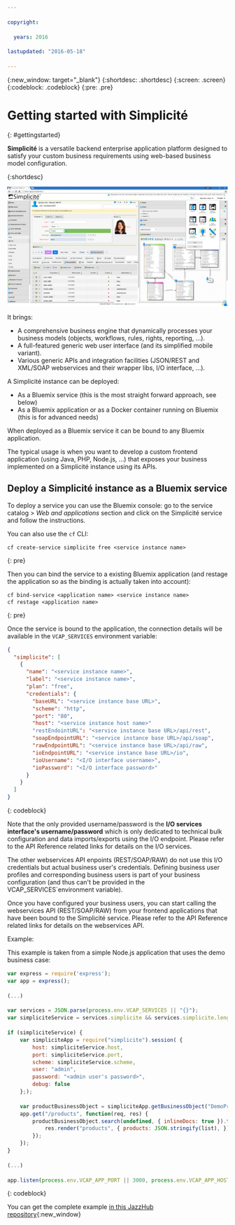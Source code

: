 ```yaml
---

copyright:

  years: 2016

lastupdated: "2016-05-18"

---
```


{:new_window: target="_blank"}
{:shortdesc: .shortdesc}
{:screen: .screen}
{:codeblock: .codeblock}
{:pre: .pre}

# Getting started with Simplicit&eacute;
{: #gettingstarted}

**Simplicit&eacute;** is a versatile backend enterprise application platform designed to satisfy
your custom business requirements using web-based business model configuration.

{:shortdesc}

![Screenshot](screenshot.jpg)

It brings:

* A comprehensive business engine that dynamically processes your business models (objects, workflows, rules, rights, reporting, ...).
* A full-featured generic web user interface (and its simplified mobile variant).
* Various generic APIs and integration facilities (JSON/REST and XML/SOAP webservices and their wrapper libs, I/O interface, ...).

A Simplicit&eacute; instance can be deployed:

* As a Bluemix service (this is the most straight forward approach, see below)
* As a Bluemix application or as a Docker container running on Bluemix (this is for advanced needs)

When deployed as a Bluemix service it can be bound to any Bluemix application.

The typical usage is when you want to develop a custom frontend application (using Java, PHP, Node.js, ...) that exposes
your business implemented on a Simplicit&eacute; instance using its APIs.

## Deploy a Simplicit&eacute; instance as a Bluemix service

To deploy a service you can use the Bluemix console: go to the service catalog &gt; _Web and applications_ section
and click on the Simplicit&eacute; service and follow the instructions.

You can also use the `cf` CLI:

```
cf create-service simplicite free <service instance name>
```
{: pre}

Then you can bind the service to a existing Bluemix application
(and restage the application so as the binding is actually taken into account):

```
cf bind-service <application name> <service instance name>
cf restage <application name>
```
{: pre}

Once the service is bound to the application, the connection details will be available in the `VCAP_SERVICES` environment variable:

```json
{
  "simplicite": [
    {
      "name": "<service instance name>",
      "label": "<service instance name>",
      "plan": "free",
      "credentials": {
        "baseURL": "<service instance base URL>",
        "scheme": "http",
        "port": "80",
        "host": "<service instance host name>"
        "restEndointURL": "<service instance base URL>/api/rest",
        "soapEndpointURL": "<service instance base URL>/api/soap",
        "rawEndpointURL": "<service instance base URL>/api/raw",
        "ioEndpointURL": "<service instance base URL>/io",
        "ioUsername": "<I/O interface username>",
        "ioPassword": "<I/O interface password>"
      }
    }
  ]
}
```
{: codeblock}

Note that the only provided username/password is the **I/O services interface's username/password** which is only dedicated to technical bulk
configuration and data imports/exports using the I/O endpoint. Please refer to the API Reference related links for details on the I/O services.

The other webservices API enpoints (REST/SOAP/RAW) do not use this I/O credentials but actual business user's credentials. Defining business
user profiles and corresponding business users is part of your business configuration (and thus can't be provided in the
VCAP_SERVICES`environment variable).

Once you have configured your business users, you can start calling the webservices API (REST/SOAP/RAW) from your frontend applications that have
been bound to the Simplicit&eacute; service. Please refer to the API Reference related links for details on the webservices API.

Example:

This example is taken from a simple Node.js application that uses the demo business case:

```javascript
var express = require('express');
var app = express();

(...)

var services = JSON.parse(process.env.VCAP_SERVICES || "{}");
var simpliciteService = services.simplicite && services.simplicite.length > 0 ? services.simplicite[0].credentials : null;

if (simpliciteService) {
	var simpliciteApp = require("simplicite").session( {
		host: simpliciteService.host,
		port: simpliciteService.port,
		scheme: simpliciteService.scheme,
		user: "admin",
		password: "<admin user's password>",
		debug: false
	};);

	var productBusinessObject = simpliciteApp.getBusinessObject("DemoProduct");
	app.get("/products", function(req, res) {
		productBusinessObject.search(undefined, { inlineDocs: true }).then(function(list) {
			res.render("products", { products: JSON.stringify(list), });
		});
	});
}

(...)

app.listen(process.env.VCAP_APP_PORT || 3000, process.env.VCAP_APP_HOST || "localhost");
```
{: codeblock}

You can get the complete example [in this JazzHub repository](https://hub.jazz.net/git/simplicite/simplicite-node){:new_window}


<!-- Related links moved to TOC file:
# Related Links
{: #rellinks notoc}

## Tutorials and Samples
{: #samples}

* [Sample business cases](https://www.simplicite.io/resources/modules/){:new_window}
* [The demo business case in-depth presentation](https://www.simplicite.io/resources/demo.pdf){:new_window}
* [The comprehensive training documentation](https://www.simplicite.io/resources/training/){:new_window}

## API Reference
{: #api}

* [I/O command line interface - CLI](https://www.simplicite.io/resources/documentation/02-integration/io-commandline.md){:new_window}
* [REST webservices API documentation](https://www.simplicite.io/resources/documentation/02-integration/rest-services.md){:new_window}
* [SOAP webservices API documentation](https://www.simplicite.io/resources/documentation/02-integration/soap-services.md){:new_window}
* [RAW webservices API documentation](https://www.simplicite.io/resources/documentation/02-integration/raw-services.md){:new_window}

## Related Links
{: #general}

* [Simplicite.io hub](https://www.simplicite.io){:new_window}
* [Simplicité Software website](https://www.simplicitesoftware.com){:new_window}
* [Documentation index](https://www.simplicite.io/resources/documentation/index.md){:new_window}
* [Tools and contributions (hosted on GitHub)](https://github.com/simplicitesoftware?tab=repositories){:new_window}
-->
